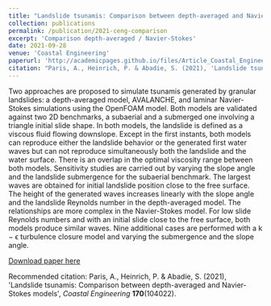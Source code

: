 ```yaml
---
title: "Landslide tsunamis: Comparison between depth-averaged and Navier-Stokes models"
collection: publications
permalink: /publication/2021-ceng-comparison
excerpt: 'Comparison depth-averaged / Navier-Stokes'
date: 2021-09-28
venue: 'Coastal Engineering'
paperurl: 'http://academicpages.github.io/files/Article_Coastal_Engineering_HAL.pdf'
citation: "Paris, A., Heinrich, P. & Abadie, S. (2021), 'Landslide tsunamis: Comparison between depth-averaged and Navier-Stokes models', Coastal Engineering 170(104022)"
---
```

Two approaches are proposed to simulate tsunamis generated by granular landslides: a depth-averaged
model, AVALANCHE, and laminar Navier-Stokes simulations using the OpenFOAM model. Both models
are validated against two 2D benchmarks, a subaerial and a submerged one involving a triangle initial
slide shape. In both models, the landslide is defined as a viscous fluid flowing downslope. Except in the
first instants, both models can reproduce either the landslide behavior or the generated first water waves
but can not reproduce simultaneously both the landslide and the water surface. There is an overlap in
the optimal viscosity range between both models. Sensitivity studies are carried out by varying the slope
angle and the landslide submergence for the subaerial benchmark. The largest waves are obtained for
initial landslide position close to the free surface. The height of the generated waves increases linearly
with the slope angle and the landslide Reynolds number in the depth-averaged model. The relationships
are more complex in the Navier-Stokes model. For low slide Reynolds numbers and with an initial slide
close to the free surface, both models produce similar waves. Nine additional cases are performed with a
k − ϵ turbulence closure model and varying the submergence and the slope angle.

[Download paper here](http://academicpages.github.io/files/Article_Coastal_Engineering_HAL.pdf)

Recommended citation: Paris, A., Heinrich, P. & Abadie, S. (2021), 'Landslide tsunamis: Comparison between depth-averaged and Navier-Stokes models', <i>Coastal Engineering</i> <b>170</b>(104022).
